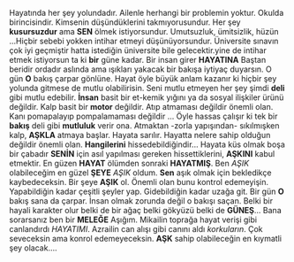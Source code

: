 Hayatında her şey yolundadır. Ailenle herhangi bir problemin yoktur. Okulda birincisindir. Kimsenin düşündüklerini takmıyorusundur. Her şey **kusursuzdur** ama **SEN** ölmek istiyorsundur. Umutsuzluk, ümitsizlik, hüzün ...Hiçbir sebebi yokken intihar etmeyi düşünüyorsundur. Üniversite sınavın çok iyi geçmiştir hatta istediğin üniversite bile gelecektir.yine de intihar etmek istiyorsun ta ki **bir** güne kadar. Bir insan girer **HAYATINA** Baştan beridir ordadır aslında ama ışıkları yakacak bir bakışa iytiyaç duyarsın. O gün **O** bakış çarpar gönlüne. Hayat öyle büyük anlam kazanır ki hiçbir şey yolunda gitmese de mutlu olabilirisin. Seni mutlu etmeyen her şey şimdi **deli** gibi mutlu edebilir. **İnsan** basit bir et-kemik yığını ya da sosyal ilişkiler ürünü değildir. Kalp basit bir **motor** değildir. Atıp atmaması değildir önemli olan. Kanı pomapalayıp pompalamaması değildir ... Öyle hassas çalışır ki tek bir **bakış** deli gibi **mutluluk** verir ona. Atmaktan -zorla yapışından- sıkılmışken kalp, **AŞKLA** atmaya başlar. Hayata sarılır. Hayatta nelere sahip olduğun değildir önemli olan. **Hangilerini** hissedebildiğindir... Hayata küs olmak boşa bir çabadır **SENİN** için asıl yapılması gereken hissettiklerini, **AŞKINI** kabul etmektir. En güzen **HAYAT** ölümden sonraki **HAYATMIŞ**. Ben *AŞIK* olabileceğim en güzel **ŞEYE** *AŞIK* oldum. **Sen** aşık olmak için bekledikçe kaybedeceksin. Bir şeye **AŞIK** ol. Önemli olan bunu kontrol edemeyişin. Yapabildiğin kadar çeşitli şeyler yap. Gidebildiğin kadar uzağa git. Bir gün **O** bakış sana da çarpar. İnsan olmak zorunda değil o bakışı saçan. Belki bir hayali karakter olur belki de bir ağaç belki gökyüzü belki de **GÜNEŞ**... Bana sorarsanız ben bir **MELEĞE** Aşığım. Mikailin toprağa hayat verişi gibi canlandırdı *HAYATIMI*. Azrailin can alışı gibi canını aldı *korkuların*. Çok seveceksin ama konrol edemeyeceksin. **AŞK** sahip olabileceğin en kıymatli şey olacak....
